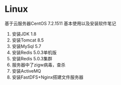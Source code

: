 # Linux
基于云服务器CentOS 7.2.1511 基本使用以及安装软件笔记

1. 安装JDK 1.8
2. 安装Tomcat 8.5
3. 安装MySql 5.7
4. 安装Redis 5.0.3单机版
5. 安装Redis 5.0.3集群
6. 服务器中了zigw病毒，查杀
7. 安装ActiveMQ
8. 安装FastDFS+Nginx搭建文件服务器
